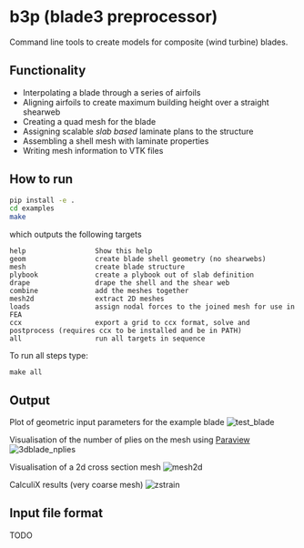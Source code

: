 # b3p (blade3 preprocessor)
Command line tools to create models for composite (wind turbine) blades. 

## Functionality
- Interpolating a blade through a series of airfoils
- Aligning airfoils to create maximum building height over a straight shearweb
- Creating a quad mesh for the blade
- Assigning scalable *slab based* laminate plans to the structure
- Assembling a shell mesh with laminate properties
- Writing mesh information to VTK files

## How to run
```sh
pip install -e . 
cd examples
make
```
which outputs the following targets
```
help                 Show this help
geom                 create blade shell geometry (no shearwebs)
mesh                 create blade structure 
plybook              create a plybook out of slab definition
drape                drape the shell and the shear web
combine              add the meshes together 
mesh2d               extract 2D meshes 
loads                assign nodal forces to the joined mesh for use in FEA
ccx                  export a grid to ccx format, solve and postprocess (requires ccx to be installed and be in PATH)
all                  run all targets in sequence
```
To run all steps type:
```
make all
``` 
## Output
Plot of geometric input parameters for the example blade
![test_blade](https://user-images.githubusercontent.com/8971152/148471383-7f652a84-447a-4db0-81e2-2e27b1785745.png)

Visualisation of the number of plies on the mesh using [Paraview](https://paraview.org)
![3dblade_nplies](https://user-images.githubusercontent.com/8971152/148471469-61fb3efb-1789-4667-97b4-11b9e36d2e73.png)

Visualisation of a 2d cross section mesh 
![mesh2d](https://user-images.githubusercontent.com/8971152/148645980-51c36e1a-89e1-469d-aeea-49bf5adf4070.png)

CalculiX results (very coarse mesh)
![zstrain](https://user-images.githubusercontent.com/8971152/150238604-82903de0-cebc-4835-840e-4fbae5e96419.png)


## Input file format
TODO


